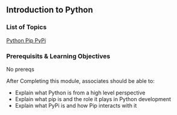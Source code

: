 ## Introduction to Python

### List of Topics
[Python
Pip
PyPi](./Python.md)

### Prerequisits & Learning Objectives
No prereqs

After Completing this module, associates should be able to:
- Explain what Python is from a high level perspective
- Explain what pip is and the role it plays in Python development
- Explain what PyPi is and how Pip interacts with it